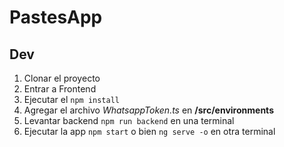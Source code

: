# PastesApp

## Dev

1. Clonar el proyecto
2. Entrar a Frontend
3. Ejecutar el ```npm install```
4. Agregar el archivo *WhatsappToken.ts* en **/src/environments**
5. Levantar backend ```npm run backend``` en una terminal
6. Ejecutar la app ```npm start``` o bien ```ng serve -o``` en otra terminal